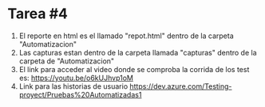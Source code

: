 # Tarea #4

1. El reporte en html es el llamado "repot.html" dentro de la carpeta "Automatizacion"
2. Las capturas estan dentro de la carpeta llamada "capturas" dentro de la carpeta de "Automatizacion"
3. El link para acceder al video donde se comproba la corrida de los test es: https://youtu.be/o6kUJhvp1oM
4. Link para las historias de usuario https://dev.azure.com/Testing-proyect/Pruebas%20Automatizadas1
